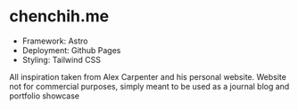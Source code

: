 # chenchih.me

- Framework: Astro
- Deployment: Github Pages
- Styling: Tailwind CSS

All inspiration taken from Alex Carpenter and his personal website.
Website not for commercial purposes, simply meant to be used as a journal blog and portfolio showcase